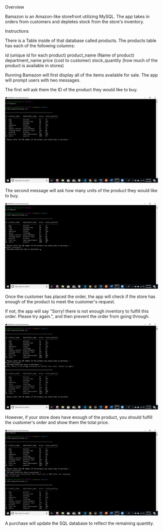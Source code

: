 Overview

Bamazon is an Amazon-like storefront utilizing MySQL. The app takes in orders from customers and depletes stock from the store's inventory. 


Instructions




There is a Table inside of that database called products.
The products table has each of the following columns:



id (unique id for each product)
product_name (Name of product)
department_name
price (cost to customer)
stock_quantity (how much of the product is available in stores)



Running Bamazon will first display all of the items available for sale. 
The app will prompt users with two messages.

The first will ask them the ID of the product they would like to buy.

![idPrompt](bamz1.jpg?raw=true "idPrompt")


The second message will ask how many units of the product they would like to buy.

![quantity](bamz2.jpg?raw=true "quantity")

Once the customer has placed the order, the app will check if the store has enough of the product to meet the customer's request.


If not, the app will say "Sorry! there is not enough inventory to fulfill this order. Please try again.", and then prevent the order from going through.

![notEnough](bamz3.jpg?raw=true "notEnough")

However, if your store does have enough of the product, you should fulfill the customer's order and show them the total price. 

![makePurchase](bamz4.jpg?raw=true "makePurchase")

A purchase will update the SQL database to reflect the remaining quantity.
